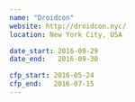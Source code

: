 ```yaml
---
name: "Droidcon"
website: http://droidcon.nyc/
location: New York City, USA

date_start: 2016-09-29
date_end:   2016-09-30

cfp_start: 2016-05-24
cfp_end:   2016-07-15
---
```

